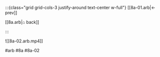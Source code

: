 :::{class="grid grid-cols-3 justify-around text-center w-full"}
[[8a-01.arb|← prev]]

[[8a.arb|⌂ back]]

<span/>

:::

![[8a-02.arb.mp4]]

#arb #8a #8a-02

